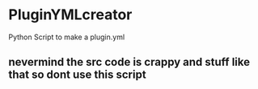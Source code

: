 # PluginYMLcreator
Python Script to make a plugin.yml

## nevermind the src code is crappy and stuff like that so dont use this script
